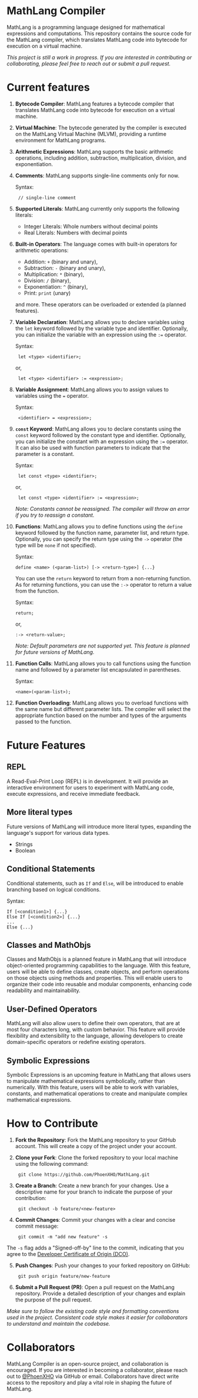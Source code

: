 # MathLang Compiler

MathLang is a programming language designed for mathematical expressions and computations. This repository contains the source code for the MathLang compiler, which translates MathLang code into bytecode for execution on a virtual machine.

_This project is still a work in progress. If you are interested in contributing or collaborating, please feel free to reach out or submit a pull request._

# Current features
1. **Bytecode Compiler**: MathLang features a bytecode compiler that translates MathLang code into bytecode for execution on a virtual machine.

2. **Virtual Machine**: The bytecode generated by the compiler is executed on the MathLang Virtual Machine (MLVM), providing a runtime environment for MathLang programs.

3. **Arithmetic Expressions**: MathLang supports the basic arithmetic operations, including addition, subtraction, multiplication, division, and exponentiation.

4. **Comments**: MathLang supports single-line comments only for now.

	Syntax:

		// single-line comment

5. **Supported Literals**: MathLang currently only supports the following literals:

	- Integer Literals: Whole numbers without decimal points
	- Real Literals: Numbers with decimal points

6. **Built-in Operators**: The language comes with built-in operators for arithmetic operations:
	- Addition: `+` (binary and unary),
	- Subtraction: `-` (binary and unary),
	- Multiplication: `*`  (binary),
	- Division: `/`  (binary),
	- Exponentiation: `^`  (binary),
	- Print: `print`  (unary)

	and more. These operators can be overloaded or extended (a planned features).

7. **Variable Declaration**: MathLang allows you to declare variables using the `let` keyword followed by the variable type and identifier. Optionally, you can initialize the variable with an expression using the `:=` operator.

	Syntax:

		let <type> <identifier>;
	or,

		let <type> <identifier> := <expression>;

8. **Variable Assignment**: MathLang allows you to assign values to variables using the `=` operator.

	Syntax:

		<identifier> = <expression>;

9. **`const` Keyword**: MathLang allows you to declare constants using the `const` keyword followed by the constant type and identifier. Optionally, you can initialize the constant with an expression using the `:=` operator. It can also be used with function parameters to indicate that the parameter is a constant.

	Syntax:

		let const <type> <identifier>;
	or,

		let const <type> <identifier> := <expression>;

	_Note: Constants cannot be reassigned. The compiler will throw an error if you try to reassign a constant._

10. **Functions**: MathLang allows you to define functions using the `define` keyword followed by the function name, parameter list, and return type. Optionally, you can specify the return type using the `->` operator (the type will be `none` if not specified).

	Syntax:

		define <name> (<param-list>) [-> <return-type>] {...}

	You can use the `return` keyword to return from a non-returning function. As for returning functions, you can use the `:->` operator to return a value from the function.

	Syntax:

		return;
	or,

		:-> <return-value>;

	_Note: Default parameters are not supported yet. This feature is planned for future versions of MathLang._

11. **Function Calls**: MathLang allows you to call functions using the function name and followed by a parameter list encapsulated in parentheses.

	Syntax:

		<name>(<param-list>);

12. **Function Overloading**: MathLang allows you to overload functions with the same name but different parameter lists. The compiler will select the appropriate function based on the number and types of the arguments passed to the function.

	
# Future Features
## REPL
A Read-Eval-Print Loop (REPL) is in development. It will provide an interactive environment for users to experiment with MathLang code, execute expressions, and receive immediate feedback.

## More literal types
Future versions of MathLang will introduce more literal types, expanding the language's support for various data types.

- Strings
- Boolean

## Conditional Statements
Conditional statements, such as `If` and `Else`, will be introduced to enable branching based on logical conditions.

Syntax:

	If [<condition1>] {...}
	Else If [<condition2>] {...}
	...
	Else {...}

## Classes and MathObjs
Classes and MathObjs is a planned feature in MathLang that will introduce object-oriented programming capabilities to the language. With this feature, users will be able to define classes, create objects, and perform operations on those objects using methods and properties. This will enable users to organize their code into reusable and modular components, enhancing code readability and maintainability.

## User-Defined Operators
MathLang will also allow users to define their own operators, that are at most four characters long, with custom behavior. This feature will provide flexibility and extensibility to the language, allowing developers to create domain-specific operators or redefine existing operators.

## Symbolic Expressions
Symbolic Expressions is an upcoming feature in MathLang that allows users to manipulate mathematical expressions symbolically, rather than numerically. With this feature, users will be able to work with variables, constants, and mathematical operations to create and manipulate complex mathematical expressions.


# How to Contribute
1. **Fork the Repository**: Fork the MathLang repository to your GitHub account. This will create a copy of the project under your account.

2. **Clone your Fork**: Clone the forked repository to your local machine using the following command:

		git clone https://github.com/PhoenXHO/MathLang.git
	
3. **Create a Branch**: Create a new branch for your changes. Use a descriptive name for your branch to indicate the purpose of your contribution:

		git checkout -b feature/<new-feature>

4. **Commit Changes**: Commit your changes with a clear and concise commit message:

		git commit -m "add new feature" -s

The `-s` flag adds a "Signed-off-by" line to the commit, indicating that you agree to the [Developer Certificate of Origin (DCO)](https://developercertificate.org).

5. **Push Changes**: Push your changes to your forked repository on GitHub:

		git push origin feature/new-feature

6. **Submit a Pull Request (PR)**: Open a pull request on the MathLang repository. Provide a detailed description of your changes and explain the purpose of the pull request.

_Make sure to follow the existing code style and formatting conventions used in the project. Consistent code style makes it easier for collaborators to understand and maintain the codebase._

# Collaborators
MathLang Compiler is an open-source project, and collaboration is encouraged. If you are interested in becoming a collaborator, please reach out to [@PhoenXHO](https://github.com/PhoenXHO) via GitHub or email. Collaborators have direct write access to the repository and play a vital role in shaping the future of MathLang.
